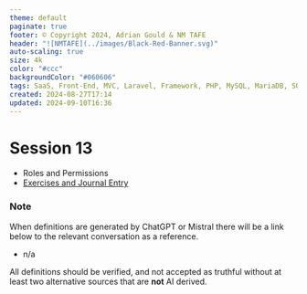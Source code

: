 ```yaml
---
theme: default
paginate: true
footer: © Copyright 2024, Adrian Gould & NM TAFE
header: "![NMTAFE](../images/Black-Red-Banner.svg)"
auto-scaling: true
size: 4k
color: "#ccc"
backgroundColor: "#060606"
tags: SaaS, Front-End, MVC, Laravel, Framework, PHP, MySQL, MariaDB, SQLite, Testing, Unit Testing, Feature Testng, PEST
created: 2024-08-27T17:14
updated: 2024-09-10T16:36
---
```


# Session 13

- Roles and Permissions
- [Exercises and Journal Entry](./session-13/Session-13-Exercises-and-Journal-Entry.md)
### Note

When definitions are generated by ChatGPT or Mistral there will be a link below to the relevant conversation as a reference.

- n/a

All definitions should be verified, and not accepted as truthful without at least two alternative sources that are **not** AI derived.


